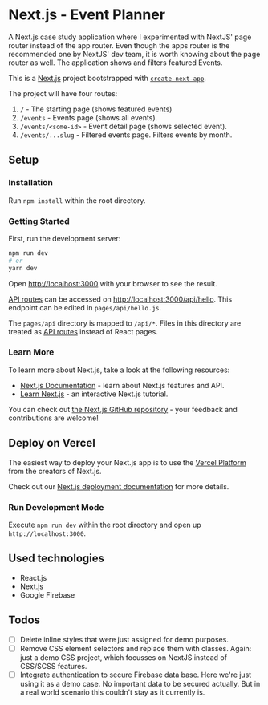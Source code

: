 # Next.js - Event Planner
A Next.js case study application where I experimented with NextJS' page router instead of the app router. Even though the apps router is the recommended one by NextJS' dev team, it is worth knowing about the page router as well. The application shows and filters featured Events.

This is a [Next.js](https://nextjs.org/) project bootstrapped with [`create-next-app`](https://github.com/vercel/next.js/tree/canary/packages/create-next-app).

The project will have four routes:
1. `/` - The starting page (shows featured events)
2. `/events` - Events page (shows all events).
3. `/events/<some-id>` - Event detail page (shows selected event).
4. `/events/...slug` - Filtered events page. Filters events by month.

## Setup
### Installation
Run `npm install` within the root directory.

### Getting Started

First, run the development server:

```bash
npm run dev
# or
yarn dev
```

Open [http://localhost:3000](http://localhost:3000) with your browser to see the result.

[API routes](https://nextjs.org/docs/api-routes/introduction) can be accessed on [http://localhost:3000/api/hello](http://localhost:3000/api/hello). This endpoint can be edited in `pages/api/hello.js`.

The `pages/api` directory is mapped to `/api/*`. Files in this directory are treated as [API routes](https://nextjs.org/docs/api-routes/introduction) instead of React pages.

### Learn More

To learn more about Next.js, take a look at the following resources:

- [Next.js Documentation](https://nextjs.org/docs) - learn about Next.js features and API.
- [Learn Next.js](https://nextjs.org/learn) - an interactive Next.js tutorial.

You can check out [the Next.js GitHub repository](https://github.com/vercel/next.js/) - your feedback and contributions are welcome!

## Deploy on Vercel

The easiest way to deploy your Next.js app is to use the [Vercel Platform](https://vercel.com/new?utm_medium=default-template&filter=next.js&utm_source=create-next-app&utm_campaign=create-next-app-readme) from the creators of Next.js.

Check out our [Next.js deployment documentation](https://nextjs.org/docs/deployment) for more details.

### Run Development Mode
Execute `npm run dev` within the root directory and open up `http://localhost:3000`.

## Used technologies
- React.js
- Next.js
- Google Firebase

## Todos
- [ ] Delete inline styles that were just assigned for demo purposes.
- [ ] Remove CSS element selectors and replace them with classes. Again: just a demo CSS project, which focusses on NextJS instead of CSS/SCSS features.
- [ ] Integrate authentication to secure Firebase data base. Here we're just using it as a demo case. No important data to be secured actually. But in a real world scenario this couldn't stay as it currently is.